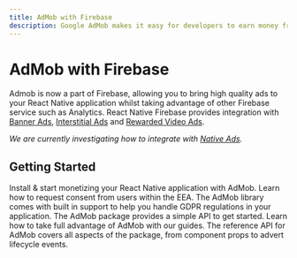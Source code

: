 ```yaml
---
title: AdMob with Firebase
description: Google AdMob makes it easy for developers to earn money from their mobile apps with high-quality ads.
---
```


# AdMob with Firebase

Admob is now a part of Firebase, allowing you to bring high quality ads to your React Native application
whilst taking advantage of other Firebase service such as Analytics. React Native Firebase provides integration with
[Banner Ads](https://developers.google.com/admob/android/banner?utm_source=invertase&utm_medium=react-native-firebase&utm_campaign=admob),
[Interstitial Ads](https://developers.google.com/admob/android/interstitial?utm_source=invertase&utm_medium=react-native-firebase&utm_campaign=admob)
and [Rewarded Video Ads](https://developers.google.com/admob/android/rewarded-video?utm_source=invertase&utm_medium=react-native-firebase&utm_campaign=admob).

_We are currently investigating how to integrate with [Native Ads](https://developers.google.com/admob/android/native/start?utm_source=invertase&utm_medium=react-native-firebase&utm_campaign=admob)._

<Youtube id="9qCxo0D-Sak" />

## Getting Started

<Grid columns="2">
	<Block
		icon="attach_money"
		color="#2196f3"
		title="Quick Start"
		to="quick-start"
	>
    Install & start monetizing your React Native application with AdMob.
	</Block>
  	<Block
		icon="pan_tool"
		color="#f44336"
		title="European User Consent"
		to="european-user-consent"
	>
    Learn how to request consent from users within the EEA. The AdMob library comes with built in support to help you handle GDPR regulations in your application.
	</Block>
	<Block
		icon="school"
		color="#4CAF50"
		title="Guides"
		version={false}
		to="/guides?tags=admob"
	>
    The AdMob package provides a simple API to get started. Learn how to take full advantage of AdMob with our guides.
	</Block>
  <Block
		icon="layers"
		color="#03A9F4"
		title="Reference"
		to="/reference"
	>
    The reference API for AdMob covers all aspects of the package, from component props to advert lifecycle events.
	</Block>
</Grid>

